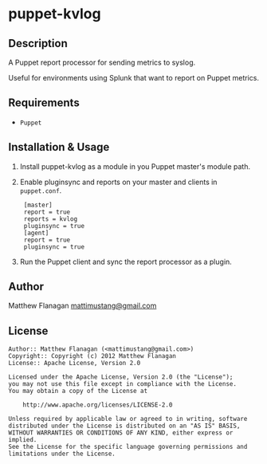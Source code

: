 puppet-kvlog
============

Description
-----------

A Puppet report processor for sending metrics to syslog.

Useful for environments using Splunk that want to report on Puppet metrics.

Requirements
------------

* `Puppet`

Installation & Usage
--------------------

1. Install puppet-kvlog as a module in you Puppet master's module path.

2. Enable pluginsync and reports on your master and clients in `puppet.conf`.

        [master]
        report = true
        reports = kvlog
        pluginsync = true
        [agent]
        report = true
        pluginsync = true

3. Run the Puppet client and sync the report processor as a plugin.

Author
------

Matthew Flanagan <mattimustang@gmail.com>

License
-------

    Author:: Matthew Flanagan (<mattimustang@gmail.com>)
    Copyright:: Copyright (c) 2012 Matthew Flanagan
    License:: Apache License, Version 2.0

    Licensed under the Apache License, Version 2.0 (the "License");
    you may not use this file except in compliance with the License.
    You may obtain a copy of the License at

        http://www.apache.org/licenses/LICENSE-2.0

    Unless required by applicable law or agreed to in writing, software
    distributed under the License is distributed on an "AS IS" BASIS,
    WITHOUT WARRANTIES OR CONDITIONS OF ANY KIND, either express or implied.
    See the License for the specific language governing permissions and
    limitations under the License.
